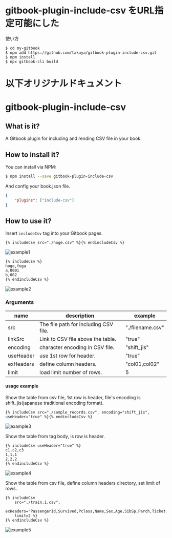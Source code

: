 # gitbook-plugin-include-csv をURL指定可能にした


使い方
```
$ cd my-gitbook
$ npm add https://github.com/takuya/gitbook-plugin-include-csv.git
$ npm install
$ npx gitbook-cli build
```


# 以下オリジナルドキュメント

# gitbook-plugin-include-csv

## What is it?
A Gitbook plugin for including and rending CSV file in your book.

## How to install it?
You can install via NPM:


```sh
$ npm install --save gitbook-plugin-include-csv
```

And config your book.json file.

```json
{
    "plugins": ["include-csv"]
}
```

## How to use it?

Insert `includeCsv` tag into your Gitbook pages.

```
{% includeCsv src="./hoge.csv" %}{% endincludeCsv %}
```

![example1](./doc/sample_file.png "example")


```
{% includeCsv %}
hoge,fuga
a,0001
b,002
{% endincludeCsv %}
```

![example2](./doc/sample_tagbody.png "example")


### Arguments

| name      | description                           | example           |
|-----------|---------------------------------------|-------------------|
| src       | The file path for including CSV file. | "./filename.csv"  |
| linkSrc   | Link to CSV file above the table.     | "true"            |
| encoding  | character encoding in CSV file.       | "shift_jis"       |
| useHeader | use 1st row for header.               | "true"            |
| exHeaders | define column headers.                | "col01,col02"     |
| limit     | load limit number of rows.            | 5                 |

#### usage example

Show the table from csv file, 1st row is header, file's encoding is shift_jis(japanese traditional encoding format).
```
{% includeCsv src="./sample_records.csv", encoding="shift_jis", useHeader="true" %}{% endincludeCsv %}
```

![example3](./doc/sample_file_withoption.png "example")


Show the table from tag body, is row is header.
```
{% includeCsv useHeader="true" %}
c1,c2,c3
1,1,1
2,2,2
{% endincludeCsv %}
```

![example4](./doc/sample_tagbody_withoption.png "example")

Show the table from csv file, define column headers directory, set limit of rows.

```
{% includeCsv
    src="./train.1.csv",
    exHeaders="PassengerId,Survived,Pclass,Name,Sex,Age,SibSp,Parch,Ticket,Fare,Cabin,Embarked",
    limit=2 %}
{% endincludeCsv %}
```

![example5](./doc/sample_exheader_limit.png "example")
